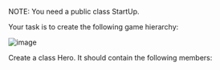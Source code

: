 NOTE: You need a public class StartUp.

Your task is to create the following game hierarchy: 

![image](https://user-images.githubusercontent.com/45227327/221373722-9b475bf5-eae9-4cf4-afc2-595e646e73a6.png)

Create a class Hero. It should contain the following members:
